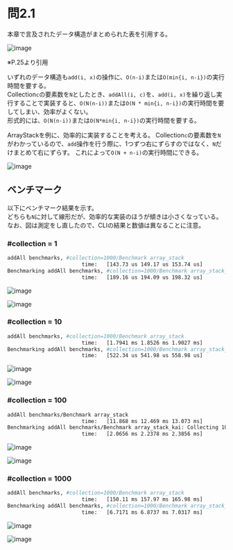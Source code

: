 # 問2.1

本章で言及されたデータ構造がまとめられた表を引用する。

![image](https://user-images.githubusercontent.com/10915207/88262306-e7c07580-cd02-11ea-9742-ede6eaac5ee0.png)

※P.25より引用

いずれのデータ構造も`add(i, x)`の操作に、`O(n-i)`または`O(min{i, n-i})`の実行時間を要する。  
Collection`c`の要素数を`N`としたとき、`addAll(i, c)`を、`add(i, x)`を繰り返し実行することで実装すると、`O(N(n-i))`または`O(N * min{i, n-i})`の実行時間を要してしまい、効率がよくない。  
形式的には、`O(N(n-i))`または`O(N*min{i, n-i})`の実行時間を要する。

ArrayStackを例に、効率的に実装することを考える。
Collection`c`の要素数を`N`がわかっているので、`add`操作を行う際に、1つずつ右にずらすのではなく、`N`だけまとめて右にずらす。
これによって`O(N + n-i)`の実行時間にできる。

![image](https://user-images.githubusercontent.com/10915207/88371640-67b41180-cdcf-11ea-8ab3-288c8e0db2d3.png)

## ベンチマーク

以下にベンチマーク結果を示す。  
どちらも`N`に対して線形だが、効率的な実装のほうが傾きは小さくなっている。  
なお、図は測定をし直したので、CLIの結果と数値は異なることに注意。

### #collection = 1

```sh
addAll benchmarks, #collection=1000/Benchmark array_stack
                        time:   [143.73 us 149.17 us 153.74 us]
Benchmarking addAll benchmarks, #collection=1000/Benchmark array_stack_kai: Collecting 100 samples in estimated 5.0356                                                                                                                      addAll benchmarks, #collection=1000/Benchmark array_stack_kai
                        time:   [189.16 us 194.09 us 198.32 us]
```

![image](https://user-images.githubusercontent.com/10915207/88375582-caf57200-cdd6-11ea-82d5-19d5833b6fd3.png)

![image](https://user-images.githubusercontent.com/10915207/88375599-d47eda00-cdd6-11ea-9294-985e51fc4cfa.png)

### #collection = 10

```sh
addAll benchmarks, #collection=1000/Benchmark array_stack
                        time:   [1.7941 ms 1.8526 ms 1.9027 ms]
Benchmarking addAll benchmarks, #collection=1000/Benchmark array_stack_kai: Collecting 100 samples in estimated 5.4174                                                                                                                      addAll benchmarks, #collection=1000/Benchmark array_stack_kai
                        time:   [522.34 us 541.98 us 558.98 us]
```

![image](https://user-images.githubusercontent.com/10915207/88375618-da74bb00-cdd6-11ea-801e-88d3306e4784.png)

![image](https://user-images.githubusercontent.com/10915207/88375630-e2345f80-cdd6-11ea-959d-878fe0bb114c.png)

### #collection = 100

```sh
addAll benchmarks/Benchmark array_stack
                        time:   [11.868 ms 12.469 ms 13.073 ms]
Benchmarking addAll benchmarks/Benchmark array_stack_kai: Collecting 100 samples in estimated 6.8799 s (15k iterations                                                                                                                      addAll benchmarks/Benchmark array_stack_kai
                        time:   [2.0656 ms 2.2378 ms 2.3856 ms]
```


![image](https://user-images.githubusercontent.com/10915207/88375645-e791aa00-cdd6-11ea-9015-e95adb8d815d.png)

![image](https://user-images.githubusercontent.com/10915207/88375657-ef514e80-cdd6-11ea-97da-0fb5ef4d7ec8.png)

### #collection = 1000

```sh
addAll benchmarks, #collection=1000/Benchmark array_stack
                        time:   [150.11 ms 157.97 ms 165.98 ms]
Benchmarking addAll benchmarks, #collection=1000/Benchmark array_stack_kai: Collecting 100 samples in estimated 5.2563                                                                                                                      addAll benchmarks, #collection=1000/Benchmark array_stack_kai
                        time:   [6.7171 ms 6.8737 ms 7.0317 ms]
```

![image](https://user-images.githubusercontent.com/10915207/88375918-671f7900-cdd7-11ea-8d9d-243691d61a88.png)

![image](https://user-images.githubusercontent.com/10915207/88375693-fd06d400-cdd6-11ea-9f97-38ef33cc787e.png)
